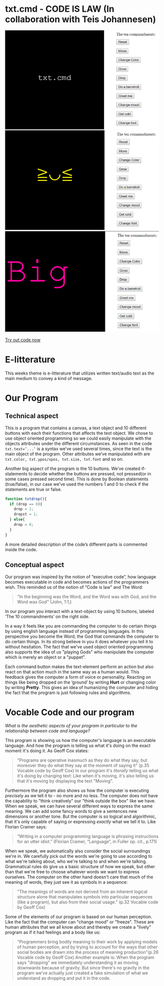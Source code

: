 # txt.cmd - CODE IS LAW (In collaboration with Teis Johannesen)
![alt tekst](Udklip.PNG) 
![alt tekst](Udklip2.PNG)
![alt tekst](Udklip3.PNG)

[Try out code now](https://rawgit.com/Margretexie/Mini_ex/master/mini_ex7/empty-example/index.html)

# E-litterature
This weeks theme is e-litterature that utilizes written text/audio text as the main medium to convey a kind of message. 
# Our Program
## Technical aspect 
This is a program that contains a canvas, a text object and 10 different buttons with each their functions that affects the text object. We chose to use object oriented programming so we could easily manipulate with the objects attributes under the different circumstances. As seen in the code ``txt.text=’...’`` is a syntax we’ve used several times, since the text is the main object of the program. Other attributes we’ve manipulated with are ``txt.color, txt.ypos/xpos, txt.size, txt.font`` and so on.

Another big aspect of the program is the 10 buttons. We’ve created if-statements to decide whether the buttons are pressed, not pressed(or in some cases pressed second time). This is done by Boolean statements (true/false), in our case we’ve used the numbers 1 and 0 to check if the statements are true or false. 
``` javascript
function txtdrop(){
  if (drop == 0){
    drop = 1;
    dropst = 1;
  } else{
    drop = 0;
  }
}
```
A more detailed description of the code’s different parts is commented inside the code.

## Conceptual aspect
Our program was inspired by the notion of “executive code”, how language becomes executable in code and becomes actions of the programmers wish. This reminded us of the notion of “Code is law” and The Word:
>"In the beginning was the Word, and the Word was with God, and the Word was God" (John, 1:1,)

In our program you interact with a text-object by using 10 buttons, labeled ‘The 10 commandments’ on the right side. 

In a way it feels like you are commanding the computer to do certain things by using english language instead of programming languages.  In this perspective you become the Word, the God that commands the computer to do certain things. In its strong believe in you it does whatever you tell it to without hesitation. The fact that we've used object oriented programming also supports the idea of us "playing Gods" who manipulate the computer which is merely an object or a "puppet".

Each command button makes the text-element perform an action but also react on that action much in the same way as a human would. This feedback gives the computer a form of voice or personality. Reacting on things like being dropped on the ‘ground’ by writing **Hurt** or changing color by writing **Pretty**. This gives an idea of humanizing the computer and hiding the fact that the program is just following rules and algorithms.

# Vocable Code and our program
*What is the aesthetic aspects of your program in particular to the relationship between code and language?*

This program is showing us how the computer's language is an executable language. And how the program is telling us what it's doing on the exact moment it's doing it. As Geoff Cox states:
> "Programs are operative inasmuch as they do what they say, but moreover they do what they say at the moment of saying it" (p.35 Vocable code by Geoff Cox)
In our program it's *literally* telling us what it's doing by changing text: Like when it's moving, it's also telling us that it's moving by displaying the text "Moving".

Furthermore the program also shows us how the computer is executing *precisely* as we tell it to - no more and no less. The computer does not have the capability to "think creatively" our "think outside the box" like we have. When we speak, we can have several different ways to express the same meaning. We can add some fancy words to give a sentences new dimensions or another tone. But the computer is so logical and algorithmic, that it's only capable of saying or expressing *exactly* what we tell it to. Like Florian Cramer says:
> “Writing in a computer programming language is phrasing instructions for an utter idiot.” (Florian Cramer, “Language”, in Fuller op. cit., p.171)

When we speak, we automatically also consider the social surroundings we're in. We carefully pick out the words we're going to use according to what we're talking about, who we're talking to and when we're talking. Grammatical rules do give us a basic structure of how we speak, but other than that we're free to choose whatever words we want to express ourselves. The computer on the other hand doesn't care that much of the meaning of words, they just see it as symbols in a sequence:
> "The meanings of words are not derived from an inherent logical structure alone that manipulates symbols into particular sequences (like a program), but also from their social usage." (p.32 Vocable code by Geoff Cox)

Some of the elements of our program is based on our human perception. Like the fact that the computer can "change mood" or "freeze". These are human attributes that we all know about and thereby we create a "lively" program as if it had feelings and a body like us:
>"Programmers bring bodily meaning to their work by applying models of human perception, and by trying to account for the ways that other social bodies are drawn into the process of meaning production"(p.26 Vocable code by Geoff Cox)
Another example is: When the program says "dropping" we immediately understanding it as moving downwards because of gravity. But since there's no gravity in the program we've actually just created a fake simulation of what we understand as dropping and put it in the code. 

